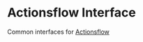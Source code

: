 # Actionsflow Interface

Common interfaces for [Actionsflow](https://github.com/actionsflow/actionsflow)
